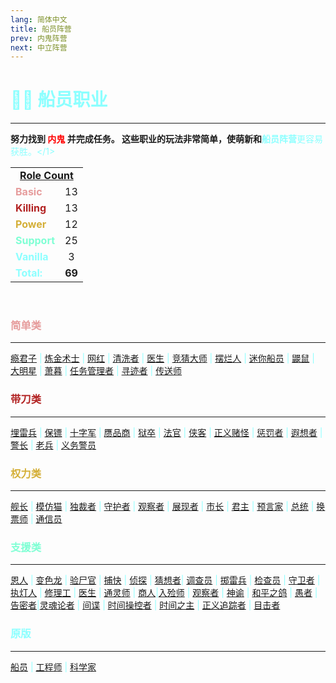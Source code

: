 ```yaml
---
lang: 简体中文
title: 船员阵营
prev: 内鬼阵营
next: 中立阵营
---
```


# <font color="#8cffff">🦸‍♂️ <b>船员职业</b></font>

***

<b>努力找到 <font color=red>内鬼</font> 并完成任务。 这些职业的玩法非常简单，使萌新和<font color=#8cffff>船员阵营</b>更容易获胜。\</1>

<table>
<tr>
<td colspan="2" align="center"><b><u>Role Count</u></b></td>
</tr>
<tr>
<td><font color=#e69c9c><b>Basic</b></font></td>
<td align="center">13</td>
</tr>

<tr>
<td><font color=#b22222><b>Killing</b></font></td>
<td align="center">13</td>
</tr>

<tr>
<td><font color=#d4af37><b>Power</b></font></td>
<td align="center">12</td>
</tr>

<tr>
<td><font color=#7fffd4><b>Support</b></font></td>
<td align="center">25</td>
</tr>

<tr>
<td><font color=#8cffff><b>Vanilla</b></font></td>
<td align="center">3</td>
</tr>

<tr>
<td><font color=#8cffff><b>Total:</b></font></td>
<td align="center"><b>69</b></td>
</tr>

</table>
<br>

### <font color=#e69c9c><b>简单类</b></font>

***

[瘾君子](/options/Crewmates/Basic/Addict.html) | [炼金术士](/options/Crewmates/Basic/Alchemist.html) | [网红](/options/Crewmates/Basic/Celebrity.html) | [清洗者](/options/Crewmates/Basic/Cleanser.html) | [医生](/options/Crewmates/Basic/Doctor.html) | [竞猜大师](/options/Crewmates/Basic/GuessMaster.html) | [摆烂人](/options/Crewmates/Basic/LazyGuy.html) | [迷你船员](/options/Crewmates/Basic/Mini.html) | [鼹鼠](/options/Crewmates/Basic/Mole.html) | [大明星](/options/Crewmates/Basic/SuperStar.html) | [萧暮](/options/Crewmates/Basic/Randomizer.html) | [任务管理者](/options/Crewmates/Basic/TaskManager.html) | [寻迹者](/options/Crewmates/Basic/Tracefinder.html) | [传送师](/options/Crewmates/Basic/Transporter.html) <br>

### <font color=#b22222><b>带刀类</b></font>

***

[埋雷兵](/options/Crewmates/Killing/Bastion.html) | [保镖](/options/Crewmates/Killing/Bodyguard.html) | [十字军](/options/Crewmates/Killing/Crusader.html) | [赝品商](/options/Crewmates/Killing/Deceiver.html) | [狱卒](/options/Crewmates/Killing/Jailer.html) | [法官](/options/Crewmates/Killing/Judge.html) | [侠客](/options/Crewmates/Killing/Knight.html) | [正义赌怪](/options/Crewmates/Killing/NiceGuesser.html) | [惩罚者](/options/Crewmates/Killing/Retributionist.html) | [遐想者](/options/Crewmates/Killing/Reverie.html) | [警长](/options/Crewmates/Killing/Sheriff.html) | [老兵](/options/Crewmates/Killing/Veteran.html) | [义务警员](/options/Crewmates/Killing/Vigilante.html) <br>

### <font color=#d4af37><b>权力类</b></font>

***

[舰长](/options/Crewmates/Power/Captain.html) | [模仿猫](/options/Crewmates/Power/Copycat.html) | [独裁者](/options/Crewmates/Power/Dictator.html) | [守护者](/options/Crewmates/Power/Guardian.html) | [观察者](/options/Crewmates/Power/Lookout.html) | [展现者](/options/Crewmates/Power/Marshall.html) | [市长](/options/Crewmates/Power/Mayor.html) | [君主](/options/Crewmates/Power/Monarch.html) | [预言家](/options/Crewmates/Power/Overseer.html) | [总统](/options/Crewmates/Power/President.html) | [换票师](/options/Crewmates/Power/Swapper.html) | [通信员](/options/Crewmates/Power/Telecommunication.html) <br>

### <font color=#7fffd4><b>支援类</b></font>

***

[恩人](/options/Crewmates/Support/Benefactor.html) | [变色龙](/options/Crewmates/Support/Chameleon.html) | [验尸官](/options/Crewmates/Support/Coroner.html) | [捕快](/options/Crewmates/Support/Deputy.html) | [侦探](/options/Crewmates/Support/Detective.html) | [猜想者](/options/Crewmates/Support/Enigma.html)| [调查员](/options/Crewmates/Support/FortuneTeller.html) | [掷雷兵](/options/Crewmates/Support/Grenadier.html) | [检查员](/options/Crewmates/Support/Inspector.html) | [守卫者](/options/Crewmates/Support/Keeper.html) | [执灯人](/options/Crewmates/Support/Lighter.html) | [修理工](/options/Crewmates/Support/Mechanic.html) | [医生](/options/Crewmates/Support/Medic.html) | [通灵师](/options/Crewmates/Support/Medium.html) | [商人](/options/Crewmates/Support/Merchant.html)|[入殓师](/options/Crewmates/Support/Mortician.html) | [观察者](/options/Crewmates/Support/Observer.html) | [神谕](/options/Crewmates/Support/Oracle.html) | [和平之鸽](/options/Crewmates/Support/Pacifist.html) | [愚者](/options/Crewmates/Support/Psychic.html) | [告密者](/options/Crewmates/Support/Snitch.html)|[灵魂论者](/options/Crewmates/Support/Spiritualist.html) | [间谍](/options/Crewmates/Support/Spy.html) | [时间操控者](/options/Crewmates/Support/TimeManager.html) | [时间之主](/options/Crewmates/Support/TimeMaster.html) | [正义追踪者](/options/Crewmates/Support/Tracker.html) | [目击者](/options/Crewmates/Support/Witness.html) <br>

### <font color=#8cffff><b>原版</b></font>

***

[船员](/options/Crewmates/Vanilla/Crewmate.html) | [工程师](/options/Crewmates/Vanilla/Engineer.html) | [科学家](/options/Crewmates/Vanilla/Scientist.html) <br>
